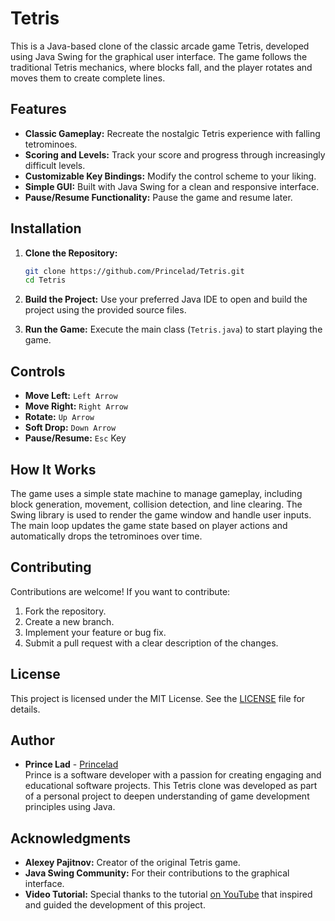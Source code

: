 # Tetris

This is a Java-based clone of the classic arcade game Tetris, developed using Java Swing for the graphical user interface. The game follows the traditional Tetris mechanics, where blocks fall, and the player rotates and moves them to create complete lines.

## Features

- **Classic Gameplay:** Recreate the nostalgic Tetris experience with falling tetrominoes.
- **Scoring and Levels:** Track your score and progress through increasingly difficult levels.
- **Customizable Key Bindings:** Modify the control scheme to your liking.
- **Simple GUI:** Built with Java Swing for a clean and responsive interface.
- **Pause/Resume Functionality:** Pause the game and resume later.

## Installation

1. **Clone the Repository:**
   ```bash
   git clone https://github.com/Princelad/Tetris.git
   cd Tetris
   ```

2. **Build the Project:**
   Use your preferred Java IDE to open and build the project using the provided source files.

3. **Run the Game:**
   Execute the main class (`Tetris.java`) to start playing the game.

## Controls

- **Move Left:** `Left Arrow`
- **Move Right:** `Right Arrow`
- **Rotate:** `Up Arrow`
- **Soft Drop:** `Down Arrow`
- **Pause/Resume:** `Esc` Key

## How It Works

The game uses a simple state machine to manage gameplay, including block generation, movement, collision detection, and line clearing. The Swing library is used to render the game window and handle user inputs. The main loop updates the game state based on player actions and automatically drops the tetrominoes over time.

## Contributing

Contributions are welcome! If you want to contribute:

1. Fork the repository.
2. Create a new branch.
3. Implement your feature or bug fix.
4. Submit a pull request with a clear description of the changes.

## License

This project is licensed under the MIT License. See the [LICENSE](LICENSE) file for details.

## Author

- **Prince Lad** - [Princelad](https://github.com/Princelad)  
  Prince is a software developer with a passion for creating engaging and educational software projects. This Tetris clone was developed as part of a personal project to deepen understanding of game development principles using Java.

## Acknowledgments

- **Alexey Pajitnov:** Creator of the original Tetris game.
- **Java Swing Community:** For their contributions to the graphical interface.
- **Video Tutorial:** Special thanks to the tutorial [on YouTube](https://www.youtube.com/watch?v=N1ktYfszqnM&t=2365s) that inspired and guided the development of this project.
